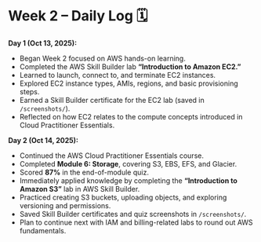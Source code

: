 # Week 2 – Daily Log 🗓️

**Day 1 (Oct 13, 2025):**
- Began Week 2 focused on AWS hands-on learning.  
- Completed the AWS Skill Builder lab **“Introduction to Amazon EC2.”**  
- Learned to launch, connect to, and terminate EC2 instances.  
- Explored EC2 instance types, AMIs, regions, and basic provisioning steps.  
- Earned a Skill Builder certificate for the EC2 lab (saved in `/screenshots/`).  
- Reflected on how EC2 relates to the compute concepts introduced in Cloud Practitioner Essentials.  

**Day 2 (Oct 14, 2025):**
- Continued the AWS Cloud Practitioner Essentials course.  
- Completed **Module 6: Storage**, covering S3, EBS, EFS, and Glacier.  
- Scored **87%** in the end-of-module quiz.  
- Immediately applied knowledge by completing the **“Introduction to Amazon S3”** lab in AWS Skill Builder.  
- Practiced creating S3 buckets, uploading objects, and exploring versioning and permissions.  
- Saved Skill Builder certificates and quiz screenshots in `/screenshots/`.  
- Plan to continue next with IAM and billing-related labs to round out AWS fundamentals.
